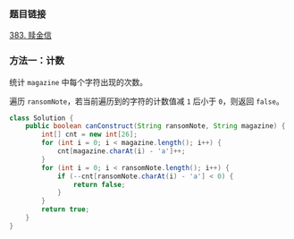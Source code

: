 ### 题目链接
[383. 赎金信](https://leetcode.cn/problems/ransom-note)

### 方法一：计数
统计 `magazine` 中每个字符出现的次数。

遍历 `ransomNote`，若当前遍历到的字符的计数值减 `1` 后小于 `0`，则返回 `false`。

```Java
class Solution {
    public boolean canConstruct(String ransomNote, String magazine) {
        int[] cnt = new int[26];
        for (int i = 0; i < magazine.length(); i++) {
            cnt[magazine.charAt(i) - 'a']++;
        }
        for (int i = 0; i < ransomNote.length(); i++) {
            if (--cnt[ransomNote.charAt(i) - 'a'] < 0) {
                return false;
            }
        }
        return true;
    }
}
```